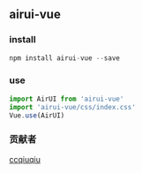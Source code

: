 ## airui-vue

### install

```js
npm install airui-vue --save
```


### use

```js
import AirUI from 'airui-vue'
import 'airui-vue/css/index.css'
Vue.use(AirUI)
```

### 贡献者

[ccqiuqiu](https://github.com/ccqiuqiu)
